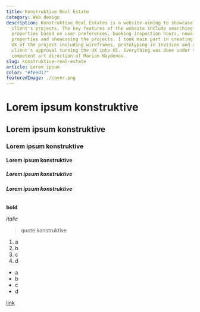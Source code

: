 ```yaml
---
title: Konstruktive Real Estate
category: Web design
description: Konstruktive Real Estates is a website aiming to showcase our
  client's projects. The key features of the website include searching for
  properties based on user preferences, booking inspection hours, news about the
  properties and showcasing the projects. I took main part in creating the whole
  UX of the project including wireframes, prototyping in InVision and after
  client's approval turning the UX into UI. Everything was done under the
  competent art direction of Marian Naydenov.
slug: konstruktive-real-estate
article: Lorem ipsum
color: "#feed17"
featuredImage: ./cover.png
---
```

# **Lorem ipsum konstruktive**

## **Lorem ipsum konstruktive**

### **Lorem ipsum konstruktive**

#### **Lorem ipsum konstruktive**

##### **Lorem ipsum konstruktive**

###### **Lorem ipsum konstruktive**

**bold**

*italic*



> quote konstruktive



1. a
2. b
3. c
4. d



* a
* b
* c
* d





[link](https://www.gatsbyjs.org/)